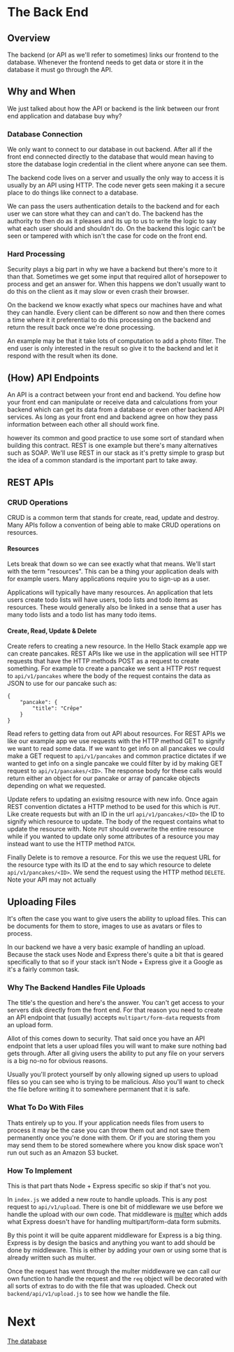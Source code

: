 # The Back End

## Overview

The backend (or API as we'll refer to sometimes) links our frontend to the database. Whenever the frontend needs to get data or store it in the database it must go through the API.

## Why and When

We just talked about how the API or backend is the link between our front end application and database buy why?

### Database Connection

We only want to connect to our database in out backend. After all if the front end connected directly to the database that would mean having to store the database login credential in the client where anyone can see them.

The backend code lives on a server and usually the only way to access it is usually by an API using HTTP. The code never gets seen making it a secure place to do things like connect to a database.

We can pass the users authentication details to the backend and for each user we can store what they can and can't do. The backend has the authority to then do as it pleases and its up to us to write the logic to say what each user should and shouldn't do. On the backend this logic can't be seen or tampered with which isn't the case for code on the front end.

### Hard Processing

Security plays a big part in why we have a backend but there's more to it than that. Sometimes we get some input that required allot of horsepower to process and get an answer for. When this happens we don't usually want to do this on the client as it may slow or even crash their browser.

On the backend we know exactly what specs our machines have and what they can handle. Every client can be different so now and then there comes a time where it it preferential to do this processing on the backend and return the result back once we're done processing.

An example may be that it take lots of computation to add a photo filter. The end user is only interested in the result so give it to the backend and let it respond with the result when its done.

## (How) API Endpoints

An API is a contract between your front end and backend. You define how your front end can manipulate or receive data and calculations from your backend which can get its data from a database or even other backend API services. As long as your front end and backend agree on how they pass information between each other all should work fine.

however its common and good practice to use some sort of standard when building this contract. REST is one example but there's many alternatives such as SOAP. We'll use REST in our stack as it's pretty simple to grasp but the idea of a common standard is the important part to take away.

## REST APIs

### CRUD Operations

CRUD is a common term that stands for create, read, update and destroy. Many APIs follow a convention of being able to make CRUD operations on resources.

#### Resources

Lets break that down so we can see exactly what that means. We'll start with the term "resources". This can be a thing your application deals with for example users. Many applications require you to sign-up as a user.

Applications will typically have many resources. An application that lets users create todo lists will have users, todo lists and todo items as resources. These would generally also be linked in a sense that a user has many todo lists and a todo list has many todo items.

#### Create, Read, Update & Delete

Create refers to creating a new resource. In the Hello Stack example app we can create pancakes. REST APIs like we use in the application will see HTTP requests that have the HTTP methods POST as a request to create something. For example to create a pancake we sent a HTTP `POST` request to `api/v1/pancakes` where the body of the request contains the data as JSON to use for our pancake such as:

```
{
	"pancake": {
		"title": "Crêpe"
	}
}
```

Read refers to getting data from out API about resources. For REST APIs we like our example app we use requests with the HTTP method GET to signify we want to read some data. If we want to get info on all pancakes we could make a GET request to `api/v1/pancakes` and common practice dictates if we wanted to get info on a single pancake we could filter by id by making  GET request to `api/v1/pancakes/<ID>`. The response body for these calls would return either an object for our pancake or array of pancake objects depending on what we requested.

Update refers to updating an exisitng resource with new info. Once again REST convention dictates a HTTP method to be used for this which is `PUT`. Like create requests but with an ID in the url `api/v1/pancakes/<ID>` the ID to signify which resource to update. The body of the request contains what to update the resource with. Note `PUT` should overwrite the entire resource while if you wanted to update only some attributes of a resource you may instead want to use the HTTP method `PATCH`.

Finally Delete is to remove a resource. For this we use the request URL for the resource type with its ID at the end to say which resource to delete `api/v1/pancakes/<ID>`. We send the request using the HTTP method `DELETE`. Note your API may not actually

## Uploading Files

It's often the case you want to give users the ability to upload files. This can be documents for them to store, images to use as avatars or files to process.

In our backend we have a very basic example of handling an upload. Because the stack uses Node and Express there's quite a bit that is geared specifically to that so if your stack isn't Node + Express give it a Google as it's a fairly common task.

### Why The Backend Handles File Uploads

The title's the question and here's the answer. You can't get access to your servers disk directly from the front end. For that reason you need to create an API endpoint that (usually) accepts `multipart/form-data` requests from an upload form.

Allot of this comes down to security. That said once you have an API endpoint that lets a user upload files you will want to make sure nothing bad gets through. After all giving users the ability to put any file on your servers is a big no-no for obvious reasons.

Usually you'll protect yourself by only allowing signed up users to upload files so you can see who is trying to be malicious. Also you'll want to check the file before writing it to somewhere permanent that it is safe.

### What To Do With Files

Thats entirely up to you. If your application needs files from users to process it may be the case you can throw them out and not save them permanently once you're done with them. Or if you are storing them you may send them to be stored somewhere where you know disk space won't run out such as an Amazon S3 bucket.

### How To Implement

This is that part thats Node + Express specific so skip if that's not you.

In `index.js` we added a new route to handle uploads. This is any post request to `api/v1/upload`. There is one bit of middleware we use before we handle the upload with our own code. That middleware is [multer](https://github.com/expressjs/multer) which adds what Express doesn't have for handling multipart/form-data form submits.

By this point it will be quite apparent middleware for Express is a big thing. Express is by design the basics and anything you want to add should be done by middleware. This is either by adding your own or using some that is already written such as multer.

Once the request has went through the multer middleware we can call our own function to handle the request and the `req` object will be decorated with all sorts of extras to do with the file that was uploaded. Check out `backend/api/v1/upload.js` to see how we handle the file.

# Next

[The database](../database/README.md)
